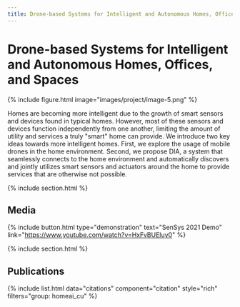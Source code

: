```yaml
---
title: Drone-based Systems for Intelligent and Autonomous Homes, Offices, and Spaces
---
```


# Drone-based Systems for Intelligent and Autonomous Homes, Offices, and Spaces

{%
  include figure.html
  image="images/project/image-5.png"
%}

Homes are becoming more intelligent due to the growth of smart sensors and devices found in typical homes. However, most of these sensors and devices function independently from one another, limiting the amount of utility and services a truly "smart" home can provide. We introduce two key ideas towards more intelligent homes. First, we explore the usage of mobile drones in the home environment. Second, we propose DIA, a system that seamlessly connects to the home environment and automatically discovers and jointly utilizes smart sensors and actuators around the home to provide services that are otherwise not possible.

{% include section.html %}

## Media

{% include button.html type="demonstration" text="SenSys 2021 Demo" link="https://www.youtube.com/watch?v=HxFvBUEluy0" %}

{% include section.html %}

## Publications

{% include list.html data="citations" component="citation" style="rich" filters="group: homeai_cu" %}

